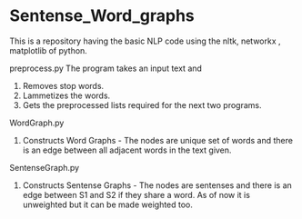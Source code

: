 # Sentense_Word_graphs
This is a repository having the basic NLP code using the nltk, networkx , matplotlib of python.

preprocess.py
The program takes an input text and 
1) Removes stop words.
2) Lammetizes the words.
3) Gets the preprocessed lists required for the next two programs.

WordGraph.py
1) Constructs Word Graphs - The nodes are unique set of words and there is an edge between all adjacent words in the text given.

SentenseGraph.py
1) Constructs Sentense Graphs - The nodes are sentenses and there is an edge between S1 and S2 if they share a word.
As of now it is unweighted but it can be made weighted too.
